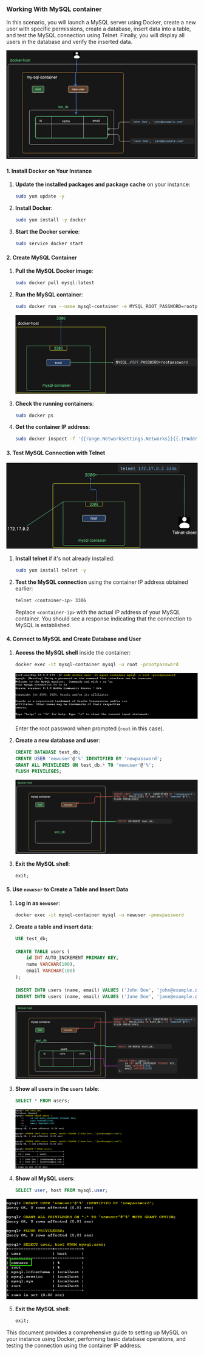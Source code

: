 
### Working With MySQL container

In this scenario, you will launch a MySQL server using Docker, create a new user with specific permissions, create a database, insert data into a table, and test the MySQL connection using Telnet. Finally, you will display all users in the database and verify the inserted data.

![image](./images/1.png)

#### 1. Install Docker on Your Instance

1. **Update the installed packages and package cache** on your instance:

   ```sh
   sudo yum update -y
   ```

2. **Install Docker**:

   ```sh
   sudo yum install -y docker
   ```

3. **Start the Docker service**:

   ```sh
   sudo service docker start
   ```

#### 2. Create MySQL Container

1. **Pull the MySQL Docker image**:

   ```sh
   sudo docker pull mysql:latest
   ```

2. **Run the MySQL container**:

   ```sh
   sudo docker run --name mysql-container -e MYSQL_ROOT_PASSWORD=rootpassword -p 3306:3306 -d mysql:latest
   ```

   ![image](./images/2.png)

3. **Check the running containers**:

   ```sh
   sudo docker ps
   ```

4. **Get the container IP address**:

   ```sh
   sudo docker inspect -f '{{range.NetworkSettings.Networks}}{{.IPAddress}}{{end}}' mysql-container
   ```

#### 3. Test MySQL Connection with Telnet

![image](./images/3.png)


1. **Install telnet** if it's not already installed:

   ```sh
   sudo yum install telnet -y
   ```

2. **Test the MySQL connection** using the container IP address obtained earlier:

   ```sh
   telnet <container-ip> 3306
   ```

   Replace `<container-ip>` with the actual IP address of your MySQL container. You should see a response indicating that the connection to MySQL is established.

#### 4. Connect to MySQL and Create Database and User

1. **Access the MySQL shell** inside the container:

   ```sh
   docker exec -it mysql-container mysql -u root -prootpassword
   ```

   ![](./images/out-1.png)

   Enter the root password when prompted (`root` in this case).

2. **Create a new database and user**:

   ```sql
   CREATE DATABASE test_db;
   CREATE USER 'newuser'@'%' IDENTIFIED BY 'newpassword';
   GRANT ALL PRIVILEGES ON test_db.* TO 'newuser'@'%';
   FLUSH PRIVILEGES;
   ```

   ![](./images/4.1.png)

3. **Exit the MySQL shell**:

   ```sql
   exit;
   ```

#### 5. Use `newuser` to Create a Table and Insert Data

1. **Log in as `newuser`**:

   ```sh
   docker exec -it mysql-container mysql -u newuser -pnewpassword
   ```

2. **Create a table and insert data**:

   ```sql
   USE test_db;

   CREATE TABLE users (
       id INT AUTO_INCREMENT PRIMARY KEY,
       name VARCHAR(100),
       email VARCHAR(100)
   );

   INSERT INTO users (name, email) VALUES ('John Doe', 'john@example.com');
   INSERT INTO users (name, email) VALUES ('Jane Doe', 'jane@example.com');
   ```
   
   ![](./images/4.png)


3. **Show all users in the `users` table**:

   ```sql
   SELECT * FROM users;
   ```

    ![](./images/out-3.png)

4. **Show all MySQL users**:

   ```sql
   SELECT user, host FROM mysql.user;
   ```

  ![](./images/out-2.png)

5. **Exit the MySQL shell**:

   ```sql
   exit;
   ```

This document provides a comprehensive guide to setting up MySQL on your instance using Docker, performing basic database operations, and testing the connection using the container IP address.